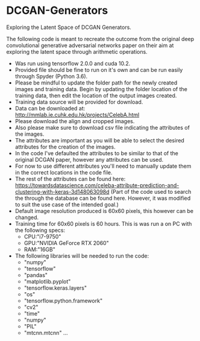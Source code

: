 # DCGAN-Generators
 Exploring the Latent Space of DCGAN Generators.
 
The following code is meant to recreate the outcome from the original deep convolutional generative adversarial networks paper on their aim at exploring the latent space through arithmetic operations.

- Was run using tensorflow 2.0.0 and cuda 10.2. 
- Provided file should be fine to run on it's own and can be run easily through Spyder (Python 3.6).
- Please be mindful to update the folder path for the newly created images and training data. Begin by updating the folder location of the training data, then edit the location of the output images created.
- Training data source will be provided for download.
- Data can be downloaded at: http://mmlab.ie.cuhk.edu.hk/projects/CelebA.html
- Please download the align and cropped images.
- Also please make sure to download csv file indicating the attributes of the images.
- The attributes are important as you will be able to select the desired attributes for the creation of the images.
- In the code I've defaulted the attributes to be similar to that of the original DCGAN paper, however any attributes can be used.
- For now to use different attributes you'll need to manually update them in the correct locations in the code file.
- The rest of the attributes can be found here: https://towardsdatascience.com/celeba-attribute-prediction-and-clustering-with-keras-3d148063098d (Part of the code used to search the through the database can be found here. However, it was modified to suit the use case of the intended goal.)
- Default image resolution produced is 60x60 pixels, this however can be changed.
- Training time for 60x60 pixels is 60 hours. This is was run a on PC with the following specs: 
     - CPU:"i7-9750"
     - GPU:"NVIDIA GeForce RTX 2060"
     - RAM:"16GB"
- The following libraries will be needed to run the code:
     - "numpy"
     - "tensorflow"
     - "pandas"
     - "matplotlib.pyplot"
     - "tensorflow.keras.layers"
     - "os"
     - "tensorflow.python.framework"
     - "cv2" 
     - "time"
     - "numpy"
     - "PIL"
     - "mtcnn.mtcnn"
     ...
